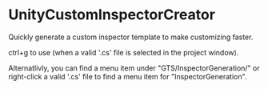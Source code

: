 # UnityCustomInspectorCreator

Quickly generate a custom inspector template to make customizing faster.

ctrl+g to use (when a valid '.cs' file is selected in the project window).

Alternatlivly, you can find a menu item under "GTS/InspectorGeneration/" or right-click a valid '.cs' file to find a menu item for "InspectorGeneration".
